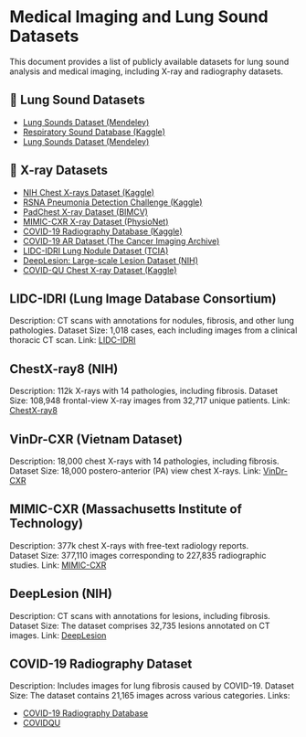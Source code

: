 # Medical Imaging and Lung Sound Datasets

This document provides a list of publicly available datasets for lung sound analysis and medical imaging, including X-ray and radiography datasets.

## 📌 Lung Sound Datasets
- [Lung Sounds Dataset (Mendeley)](https://data.mendeley.com/datasets/fr7zvy8j5s/1)
- [Respiratory Sound Database (Kaggle)](https://www.kaggle.com/datasets/vbookshelf/respiratory-sound-database?utm_source=chatgpt.com)
- [Lung Sounds Dataset (Mendeley)](https://data.mendeley.com/datasets/jwyy9np4gv/3)

## 🩻 X-ray  Datasets
- [NIH Chest X-rays Dataset (Kaggle)](https://www.kaggle.com/datasets/nih-chest-xrays/data?resource=download)
- [RSNA Pneumonia Detection Challenge (Kaggle)](https://www.kaggle.com/competitions/rsna-pneumonia-detection-challenge/data)
- [PadChest X-ray Dataset (BIMCV)](https://bimcv.cipf.es/bimcv-projects/padchest/)
- [MIMIC-CXR X-ray Dataset (PhysioNet)](https://physionet.org/content/mimic-cxr-jpg/2.0.0/)
- [COVID-19 Radiography Database (Kaggle)](https://www.kaggle.com/datasets/tawsifurrahman/covid19-radiography-database)
- [COVID-19 AR Dataset (The Cancer Imaging Archive)](https://www.cancerimagingarchive.net/collection/covid-19-ar)
- [LIDC-IDRI Lung Nodule Dataset (TCIA)](https://wiki.cancerimagingarchive.net/display/Public/LIDC-IDRI)
- [DeepLesion: Large-scale Lesion Dataset (NIH)](https://nihcc.app.box.com/v/DeepLesion)
- [COVID-QU Chest X-ray Dataset (Kaggle)](https://www.kaggle.com/datasets/anasmohammedtahir/covidqu)



##  LIDC-IDRI (Lung Image Database Consortium)
Description: CT scans with annotations for nodules, fibrosis, and other lung pathologies. 
Dataset Size: 1,018 cases, each including images from a clinical thoracic CT scan.
Link: <a href="https://wiki.cancerimagingarchive.net/display/Public/LIDC-IDRI" target="_blank">LIDC-IDRI</a> 

##  ChestX-ray8 (NIH)
Description: 112k X-rays with 14 pathologies, including fibrosis. 
Dataset Size: 108,948 frontal-view X-ray images from 32,717 unique patients.
Link: <a href="https://nihcc.app.box.com/v/ChestXray-NIHCC" target="_blank">ChestX-ray8</a>

##  VinDr-CXR (Vietnam Dataset)
Description: 18,000 chest X-rays with 14 pathologies, including fibrosis.  
Dataset Size: 18,000 postero-anterior (PA) view chest X-rays.
Link: <a href="https://vindr.ai/datasets/cxr" target="_blank">VinDr-CXR</a>

##  MIMIC-CXR (Massachusetts Institute of Technology)
Description: 377k chest X-rays with free-text radiology reports.  
Dataset Size: 377,110 images corresponding to 227,835 radiographic studies.
Link: <a href="https://physionet.org/content/mimic-cxr-jpg/2.0.0/" target="_blank">MIMIC-CXR</a> 

##  DeepLesion (NIH)
Description: CT scans with annotations for lesions, including fibrosis.  
Dataset Size: The dataset comprises 32,735 lesions annotated on CT images.
Link: <a href="https://nihcc.app.box.com/v/DeepLesion" target="_blank">DeepLesion</a> 

##  COVID-19 Radiography Dataset
Description: Includes images for lung fibrosis caused by COVID-19. 
Dataset Size: The dataset contains 21,165 images across various categories.
Links: 
- <a href="https://www.kaggle.com/datasets/tawsifurrahman/covid19-radiography-database" target="_blank">COVID-19 Radiography Database</a>
- <a href="https://www.kaggle.com/datasets/anasmohammedtahir/covidqu" target="_blank">COVIDQU</a> 
